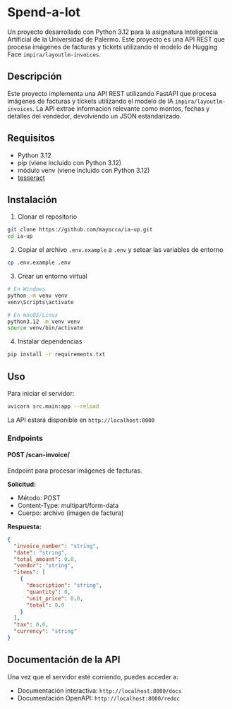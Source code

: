 # Spend-a-lot

Un proyecto desarrollado con Python 3.12 para la asignatura Inteligencia Artificial de la Universidad de Palermo. Este proyecto es una API REST que procesa imágenes de facturas y tickets utilizando el modelo de Hugging Face `impira/layoutlm-invoices`.

## Descripción

Este proyecto implementa una API REST utilizando FastAPI que procesa imágenes de facturas y tickets utilizando el modelo de IA `impira/layoutlm-invoices`. La API extrae información relevante como montos, fechas y detalles del vendedor, devolviendo un JSON estandarizado.

## Requisitos

- Python 3.12
- pip (viene incluido con Python 3.12)
- módulo venv (viene incluido con Python 3.12)
- [tesseract](https://github.com/UB-Mannheim/tesseract)

## Instalación

1. Clonar el repositorio

```bash
git clone https://github.com/mayocca/ia-up.git
cd ia-up
```

2. Copiar el archivo `.env.example` a `.env` y setear las variables de entorno

```bash
cp .env.example .env
```

3. Crear un entorno virtual

```bash
# En Windows
python -m venv venv
venv\Scripts\activate

# En macOS/Linux
python3.12 -m venv venv
source venv/bin/activate
```

4. Instalar dependencias

```bash
pip install -r requirements.txt
```

## Uso

Para iniciar el servidor:

```bash
uvicorn src.main:app --reload
```

La API estará disponible en `http://localhost:8000`

### Endpoints

#### POST /scan-invoice/

Endpoint para procesar imágenes de facturas.

**Solicitud:**

- Método: POST
- Content-Type: multipart/form-data
- Cuerpo: archivo (imagen de factura)

**Respuesta:**

```json
{
  "invoice_number": "string",
  "date": "string",
  "total_amount": 0.0,
  "vendor": "string",
  "items": [
    {
      "description": "string",
      "quantity": 0,
      "unit_price": 0.0,
      "total": 0.0
    }
  ],
  "tax": 0.0,
  "currency": "string"
}
```

## Documentación de la API

Una vez que el servidor esté corriendo, puedes acceder a:

- Documentación interactiva: `http://localhost:8000/docs`
- Documentación OpenAPI: `http://localhost:8000/redoc`
